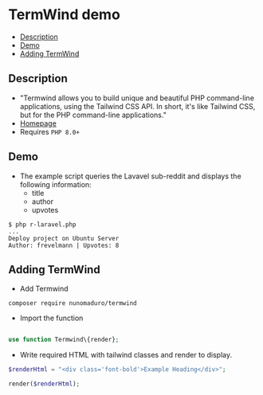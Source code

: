 # TermWind demo <!-- omit in toc -->

- [Description](#description)
- [Demo](#demo)
- [Adding TermWind](#adding-termwind)

## Description

- "Termwind allows you to build unique and beautiful PHP command-line applications, using the Tailwind CSS API. In short, it's like Tailwind CSS, but for the PHP command-line applications."
- [Homepage](https://github.com/nunomaduro/termwind)
- Requires `PHP 8.0+`

## Demo

- The example script queries the Lavavel sub-reddit and displays the following information:
  - title
  - author
  - upvotes

```shell
$ php r-laravel.php
...
Deploy project on Ubuntu Server
Author: frevelmann | Upvotes: 8
```

## Adding TermWind

- Add Termwind

```shell
composer require nunomaduro/termwind
```

- Import the function

```php

use function Termwind\{render};
```

- Write required HTML with tailwind classes and render to display.

```php
$renderHtml = "<div class='font-bold'>Example Heading</div>";

render($renderHtml);
```
